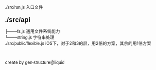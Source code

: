 [./src/run.js](./src/run.js)	入口文件<br>
## [./src/api](./src/api)
[├───fs.js](./src/api/fs.js)	通用文件系统能力<br>
[└───string.js](./src/api/string.js)	字符串处理<br>
[./src/public/flexible.js](./src/public/flexible.js)	iOS下，对于2和3的屏，用2倍的方案，其余的用1倍方案<br>




<style>
a{
  font-family:Arial,"PingFang SC","Microsoft YaHei",sans-serif,"Apple Color Emoji","Segoe UI Emoji";
  text-decoration: none!important;
}
a:hover{
  text-decoration: none!important;
}
h1 a{
    font-size: 26px;
}
h2 a{
    font-size: 22px;
}
h3 a{
    font-size: 18px;
}
h4 a{
    font-size: 14px;
}
h5, h6, h7{
    font-size: 12px;
}
h8, h9, h10{
    font-size: 10px;
}
h1 {
    font-size: 14px;
}
h2 {
    font-size: 14px;
}
h3 {
    font-size: 14px;
}
h4 {
    font-size: 14px;
}
</style> <br>


create by [gen-structure@liquid](https://github.com/ljquan/gen-structure.git)